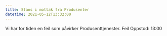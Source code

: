 ```yaml
---
title: Stans i mottak fra Produsenter
datetime: 2021-05-12T13:32:00
---
```

Vi har for tiden en feil som påvirker Produsenttjenester.
Feil Oppstod: 13:00 
